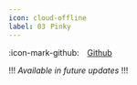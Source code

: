 ```yaml
---
icon: cloud-offline
label: 03⠀Pinky
---
```

:icon-mark-github: ⠀[Github](https://github.com/oddeyemotion/pinky)


!!!
*Available in future updates*
!!!